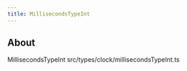 ```yaml
---
title: MillisecondsTypeInt
---
```


## About

MillisecondsTypeInt src/types/clock/millisecondsTypeInt.ts
